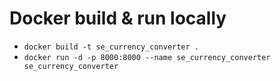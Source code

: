 # Docker build & run locally

* `docker build -t se_currency_converter .`
* `docker run -d -p 8000:8000 --name se_currency_converter se_currency_converter`